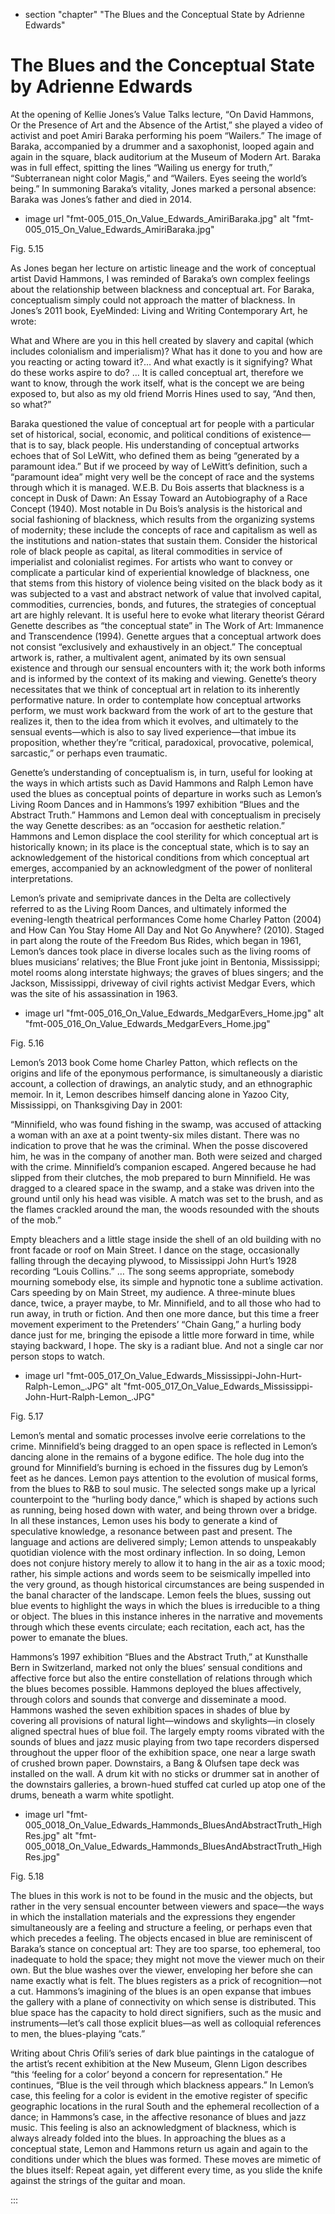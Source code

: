 

+ section "chapter" "The Blues and the Conceptual State by Adrienne Edwards"

# The Blues and the Conceptual State by Adrienne Edwards

At the opening of Kellie Jones’s Value Talks lecture, “On David Hammons, Or the Presence of Art and the Absence of the Artist,” she played a video of activist and poet Amiri Baraka performing his poem “Wailers.” The image of Baraka, accompanied by a drummer and a saxophonist, looped again and again in the square, black auditorium at the Museum of Modern Art. Baraka was in full effect, spitting the lines “Wailing us energy for truth,” “Subterranean night color Magis,” and “Wailers. Eyes seeing the world’s being.” In summoning Baraka’s vitality, Jones marked a personal absence: Baraka was Jones’s father and died in 2014.

+ image url "fmt-005_015_On_Value_Edwards_AmiriBaraka.jpg" alt "fmt-005_015_On_Value_Edwards_AmiriBaraka.jpg"

Fig. 5.15

As Jones began her lecture on artistic lineage and the work of conceptual artist David Hammons, I was reminded of Baraka’s own complex feelings about the relationship between blackness and conceptual art. For Baraka, conceptualism simply could not approach the matter of blackness. In Jones’s 2011 book, EyeMinded: Living and Writing Contemporary Art, he wrote:

What and Where are you in this hell created by slavery and capital
(which includes colonialism and imperialism)? What has it done to you and how are you reacting or acting toward it?… And what exactly is it signifying? What do these works aspire to do? … It is called conceptual art, therefore we want to know, through the work itself, what is the concept we are being exposed to, but also as my old friend Morris Hines used to say, “And then, so what?”

Baraka questioned the value of conceptual art for people with a particular set of historical, social, economic, and political conditions of existence—that is to say, black people. His understanding of conceptual artworks echoes that of Sol LeWitt, who defined them as being “generated by a paramount idea.” But if we proceed by way of LeWitt’s definition, such a “paramount idea” might very well be the concept of race and the systems through which it is managed. W.E.B. Du Bois asserts that blackness is a concept in Dusk of Dawn: An Essay Toward an Autobiography of a Race Concept (1940). Most notable in Du Bois’s analysis is the historical and social fashioning of blackness, which results from the organizing systems of modernity; these include the concepts of race and capitalism as well as the institutions and nation-states that sustain them. Consider the historical role of black people as capital, as literal commodities in service of imperialist and colonialist regimes. For artists who want to convey or complicate a particular kind of experiential knowledge of blackness, one that stems from this history of violence being visited on the black body as it was subjected to a vast and abstract network of value that involved capital, commodities, currencies, bonds, and futures, the strategies of conceptual art are highly relevant. It is useful here to evoke what literary theorist Gérard Genette describes as “the conceptual state” in The Work of Art: Immanence and Transcendence (1994). Genette argues that a conceptual artwork does not consist “exclusively and exhaustively in an object.” The conceptual artwork is, rather, a multivalent agent, animated by its own sensual existence and through our sensual encounters with it; the work both informs and is informed by the context of its making and viewing. Genette’s theory necessitates that we think of conceptual art in relation to its inherently performative nature. In order to contemplate how conceptual artworks perform, we must work backward from the work of art to the gesture that realizes it, then to the idea from which it evolves, and ultimately to the sensual events—which is also to say lived experience—that imbue its proposition, whether they’re “critical, paradoxical, provocative, polemical, sarcastic,” or perhaps even traumatic.

Genette’s understanding of conceptualism is, in turn, useful for looking at the ways in which artists such as David Hammons and Ralph Lemon have used the blues as conceptual points of departure in works such as Lemon’s Living Room Dances and in Hammons’s 1997 exhibition “Blues and the Abstract Truth.” Hammons and Lemon deal with conceptualism in precisely the way Genette describes: as an “occasion for aesthetic relation.” Hammons and Lemon displace the cool sterility for which conceptual art is historically known; in its place is the conceptual state, which is to say an acknowledgement of the historical conditions from which conceptual art emerges, accompanied by an acknowledgment of the power of nonliteral interpretations.

Lemon’s private and semiprivate dances in the Delta are collectively referred to as the Living Room Dances, and ultimately informed the evening-length theatrical performances Come home Charley Patton (2004) and How Can You Stay Home All Day and Not Go Anywhere? (2010). Staged in part along the route of the Freedom Bus Rides, which began in 1961, Lemon’s dances took place in diverse locales such as the living rooms of blues musicians’ relatives; the Blue Front juke joint in Bentonia, Mississippi; motel rooms along interstate highways; the graves of blues singers; and the Jackson, Mississippi, driveway of civil rights activist Medgar Evers, which was the site of his assassination in 1963.

+ image url "fmt-005_016_On_Value_Edwards_MedgarEvers_Home.jpg" alt "fmt-005_016_On_Value_Edwards_MedgarEvers_Home.jpg"

Fig. 5.16

Lemon’s 2013 book Come home Charley Patton, which reflects on the origins and life of the eponymous performance, is simultaneously a diaristic account, a collection of drawings, an analytic study, and an ethnographic memoir. In it, Lemon describes himself dancing alone in Yazoo City, Mississippi, on Thanksgiving Day in 2001:

“Minnifield, who was found fishing in the swamp, was accused of attacking a woman with an axe at a point twenty-six miles distant. There was no indication to prove that he was the criminal. When the posse discovered him, he was in the company of another man. Both were seized and charged with the crime. Minnifield’s companion escaped. Angered because he had slipped from their clutches, the mob prepared to burn Minnifield. He was dragged to a cleared space in the swamp, and a stake was driven into the ground until only his head was visible. A match was set to the brush, and as the flames crackled around the man, the woods resounded with the shouts of the mob.”

Empty bleachers and a little stage inside the shell of an old building with no front facade or roof on Main Street. I dance on the stage, occasionally falling through the decaying plywood, to Mississippi John Hurt’s 1928 recording “Louis Collins.” … The song seems appropriate, somebody mourning somebody else, its simple and hypnotic tone a sublime activation. Cars speeding by on Main Street, my audience. A three-minute blues dance, twice, a prayer maybe, to Mr. Minnifield, and to all those who had to run away, in truth or fiction. And then one more dance, but this time a freer movement experiment to the Pretenders’ “Chain Gang,” a hurling body dance just for me, bringing the episode a little more forward in time, while staying backward, I hope. The sky is a radiant blue. And not a single car nor person stops to watch.

+ image url "fmt-005_017_On_Value_Edwards_Mississippi-John-Hurt-Ralph-Lemon_.JPG" alt "fmt-005_017_On_Value_Edwards_Mississippi-John-Hurt-Ralph-Lemon_.JPG"

Fig. 5.17

Lemon’s mental and somatic processes involve eerie correlations to the crime. Minnifield’s being dragged to an open space is reflected in Lemon’s dancing alone in the remains of a bygone edifice. The hole dug into the ground for Minnifield’s burning is echoed in the fissures dug by Lemon’s feet as he dances. Lemon pays attention to the evolution of musical forms, from the blues to R&B to soul music. The selected songs make up a lyrical counterpoint to the “hurling body dance,” which is shaped by actions such as running, being hosed down with water, and being thrown over a bridge. In all these instances, Lemon uses his body to generate a kind of speculative knowledge, a resonance between past and present. The language and actions are delivered simply; Lemon attends to unspeakably quotidian violence with the most ordinary inflection. In so doing, Lemon does not conjure history merely to allow it to hang in the air as a toxic mood; rather, his simple actions and words seem to be seismically impelled into the very ground, as though historical circumstances are being suspended in the banal character of the landscape. Lemon feels the blues, sussing out blue events to highlight the ways in which the blues is irreducible to a thing or object. The blues in this instance inheres in the narrative and movements through which these events circulate; each recitation, each act, has the power to emanate the blues.

Hammons’s 1997 exhibition “Blues and the Abstract Truth,” at Kunsthalle Bern in Switzerland, marked not only the blues’ sensual conditions and affective force but also the entire constellation of relations through which the blues becomes possible. Hammons deployed the blues affectively, through colors and sounds that converge and disseminate a mood. Hammons washed the seven exhibition spaces in shades of blue by covering all provisions of natural light—windows and skylights—in closely aligned spectral hues of blue foil. The largely empty rooms vibrated with the sounds of blues and jazz music playing from two tape recorders dispersed throughout the upper floor of the exhibition space, one near a large swath of crushed brown paper. Downstairs, a Bang & Olufsen tape deck was installed on the wall. A drum kit with no sticks or drummer sat in another of the downstairs galleries, a brown-hued stuffed cat curled up atop one of the drums, beneath a warm white spotlight.

+ image url "fmt-005_0018_On_Value_Edwards_Hammonds_BluesAndAbstractTruth_HighRes.jpg" alt "fmt-005_0018_On_Value_Edwards_Hammonds_BluesAndAbstractTruth_HighRes.jpg"

Fig. 5.18

The blues in this work is not to be found in the music and the objects, but rather in the very sensual encounter between viewers and space—the ways in which the installation materials and the expressions they engender simultaneously are a feeling and structure a feeling, or perhaps even that which precedes a feeling. The objects encased in blue are reminiscent of Baraka’s stance on conceptual art: They are too sparse, too ephemeral, too inadequate to hold the space; they might not move the viewer much on their own. But the blue washes over the viewer, enveloping her before she can name exactly what is felt. The blues registers as a prick of recognition—not a cut. Hammons’s imagining of the blues is an open expanse that imbues the gallery with a plane of connectivity on which sense is distributed. This blue space has the capacity to hold direct signifiers, such as the music and instruments—let’s call those explicit blues—as well as colloquial references to men, the blues-playing “cats.”

Writing about Chris Ofili’s series of dark blue paintings in the catalogue of the artist’s recent exhibition at the New Museum, Glenn Ligon describes “this ‘feeling for a color’ beyond a concern for representation.” He continues, “Blue is the veil through which blackness appears.” In Lemon’s case, this feeling for a color is evident in the emotive register of specific geographic locations in the rural South and the ephemeral recollection of a dance; in Hammons’s case, in the affective resonance of blues and jazz music. This feeling is also an acknowledgment of blackness, which is always already folded into the blues. In approaching the blues as a conceptual state, Lemon and Hammons return us again and again to the conditions under which the blues was formed. These moves are mimetic of the blues itself: Repeat again, yet different every time, as you slide the knife against the strings of the guitar and moan.

:::
